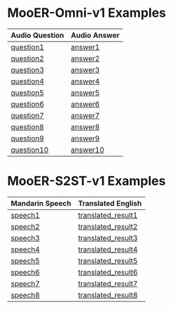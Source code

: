 # MooER-Omni-v1 Examples

| Audio Question         |  Audio Answer        |
|---------------|---------------|
|  [question1](https://mt-ai-speech-public.tos-cn-beijing.volces.com/mooer-omni-v1/omni_cm_q1.wav) | [answer1](https://mt-ai-speech-public.tos-cn-beijing.volces.com/mooer-omni-v1/omni_cm_a1.wav)      |
| [question2](https://mt-ai-speech-public.tos-cn-beijing.volces.com/mooer-omni-v1/omni_cm_q2.wav) | [answer2](https://mt-ai-speech-public.tos-cn-beijing.volces.com/mooer-omni-v1/omni_cm_a2.wav)      |
| [question3](https://mt-ai-speech-public.tos-cn-beijing.volces.com/mooer-omni-v1/omni_liuyi_q1.wav) | [answer3](https://mt-ai-speech-public.tos-cn-beijing.volces.com/mooer-omni-v1/omni_liuyi_a1.wav)          |
| [question4](https://mt-ai-speech-public.tos-cn-beijing.volces.com/mooer-omni-v1/omni_liuyi_q2.wav) | [answer4](https://mt-ai-speech-public.tos-cn-beijing.volces.com/mooer-omni-v1/omni_liuyi_a2.wav)          |
| [question5](https://mt-ai-speech-public.tos-cn-beijing.volces.com/mooer-omni-v1/omni_lzl_q1.wav) | [answer5](https://mt-ai-speech-public.tos-cn-beijing.volces.com/mooer-omni-v1/omni_lzl_a1.wav)          |
| [question6](https://mt-ai-speech-public.tos-cn-beijing.volces.com/mooer-omni-v1/omni_lzl_q2.wav) | [answer6](https://mt-ai-speech-public.tos-cn-beijing.volces.com/mooer-omni-v1/omni_lzl_a2.wav)          |
| [question7](https://mt-ai-speech-public.tos-cn-beijing.volces.com/mooer-omni-v1/omni_hyc_q1.wav) | [answer7](https://mt-ai-speech-public.tos-cn-beijing.volces.com/mooer-omni-v1/omni_hyc_a1.wav)          |
| [question8](https://mt-ai-speech-public.tos-cn-beijing.volces.com/mooer-omni-v1/omni_hyc_q2.wav) | [answer8](https://mt-ai-speech-public.tos-cn-beijing.volces.com/mooer-omni-v1/omni_hyc_a2.wav)          |
| [question9](https://mt-ai-speech-public.tos-cn-beijing.volces.com/mooer-omni-v1/omni_june_q1.wav) | [answer9](https://mt-ai-speech-public.tos-cn-beijing.volces.com/mooer-omni-v1/omni_june_a1.wav)          |
| [question10](https://mt-ai-speech-public.tos-cn-beijing.volces.com/mooer-omni-v1/omni_june_q2.wav) | [answer10](https://mt-ai-speech-public.tos-cn-beijing.volces.com/mooer-omni-v1/omni_june_a2.wav)          |


# MooER-S2ST-v1 Examples
| Mandarin Speech         |  Translated English        |
|---------------|---------------|
|  [speech1](https://mt-ai-speech-public.tos-cn-beijing.volces.com/mooer-s2st-v1/s2st_june_q1.wav) | [translated_result1](https://mt-ai-speech-public.tos-cn-beijing.volces.com/mooer-s2st-v1/s2st_june_a1.wav)      |
|  [speech2](https://mt-ai-speech-public.tos-cn-beijing.volces.com/mooer-s2st-v1/s2st_june_q2.wav) | [translated_result2](https://mt-ai-speech-public.tos-cn-beijing.volces.com/mooer-s2st-v1/s2st_june_a2.wav)      |
|  [speech3](https://mt-ai-speech-public.tos-cn-beijing.volces.com/mooer-s2st-v1/s2st_ly_q1.wav) | [translated_result3](https://mt-ai-speech-public.tos-cn-beijing.volces.com/mooer-s2st-v1/s2st_ly_a1.wav)      |
|  [speech4](https://mt-ai-speech-public.tos-cn-beijing.volces.com/mooer-s2st-v1/s2st_ly_q2.wav) | [translated_result4](https://mt-ai-speech-public.tos-cn-beijing.volces.com/mooer-s2st-v1/s2st_ly_a2.wav)      |
|  [speech5](https://mt-ai-speech-public.tos-cn-beijing.volces.com/mooer-s2st-v1/s2st_lzl_q1.wav) | [translated_result5](https://mt-ai-speech-public.tos-cn-beijing.volces.com/mooer-s2st-v1/s2st_lzl_a1.wav)      |
|  [speech6](https://mt-ai-speech-public.tos-cn-beijing.volces.com/mooer-s2st-v1/s2st_lzl_q2.wav) | [translated_result6](https://mt-ai-speech-public.tos-cn-beijing.volces.com/mooer-s2st-v1/s2st_lzl_a2.wav)      |
|  [speech7](https://mt-ai-speech-public.tos-cn-beijing.volces.com/mooer-s2st-v1/s2st_hyc_q1.wav) | [translated_result7](https://mt-ai-speech-public.tos-cn-beijing.volces.com/mooer-s2st-v1/s2st_hyc_a1.wav)      |
|  [speech8](https://mt-ai-speech-public.tos-cn-beijing.volces.com/mooer-s2st-v1/s2st_hyc_q2.wav) | [translated_result8](https://mt-ai-speech-public.tos-cn-beijing.volces.com/mooer-s2st-v1/s2st_hyc_a2.wav)      |

